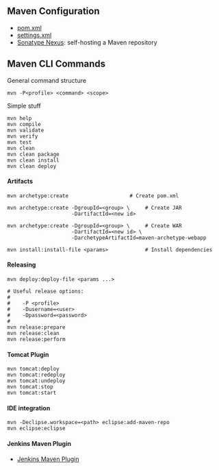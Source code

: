 ## Maven Configuration

- [pom.xml](http://maven.apache.org/pom.html)
- [settings.xml](http://maven.apache.org/settings.html)
- [Sonatype Nexus](http://www.sonatype.org/nexus/): self-hosting a Maven repository

## Maven CLI Commands

General command structure

    mvn -P<profile> <command> <scope>

Simple stuff

    mvn help
    mvn compile
    mvn validate
    mvn verify
    mvn test
    mvn clean 
    mvn clean package
    mvn clean install
    mvn clean deploy

#### Artifacts

    mvn archetype:create                    # Create pom.xml

    mvn archetype:create -DgroupId=<group> \     # Create JAR
                         -DartifactId=<new id>

    mvn archetype:create -DgroupId=<group> \     # Create WAR
                         -DartifactId=<new id> \
                         -DarchetypeArtifactId=maven-archetype-webapp

    mvn install:install-file <params>            # Install dependencies

#### Releasing

    mvn deploy:deploy-file <params ...>

    # Useful release options:
    #
    #    -P <profile>
    #    -Dusername=<user>
    #    -Dpassword=<password>
    #
    mvn release:prepare
    mvn release:clean
    mvn release:perform

#### Tomcat Plugin

    mvn tomcat:deploy
    mvn tomcat:redeploy
    mvn tomcat:undeploy
    mvn tomcat:stop
    mvn tomcat:start

#### IDE integration

    mvn -Declipse.workspace=<path> eclipse:add-maven-repo
    mvn eclipse:eclipse

#### Jenkins Maven Plugin

-   [Jenkins Maven Plugin](https://github.com/davidmoten/aws-maven-plugin)
